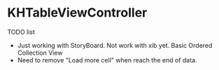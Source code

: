 KHTableViewController
=====================
TODO list

- Just working with StoryBoard. Not work with xib yet.
Basic Ordered Collection View
- Need to remove "Load more cell" when reach the end of data.
